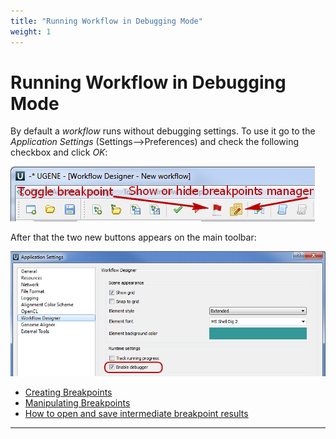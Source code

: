```yaml
---
title: "Running Workflow in Debugging Mode"
weight: 1
---
```



# Running Workflow in Debugging Mode

By default a _workflow_ runs without debugging settings. To use it go to the _Application Settings_ (Settings–>Preferences) and check the following checkbox and click _OK_:


![](/images/65930029/65930030.jpg)

After that the two new buttons appears on the main toolbar:


![](/images/65930029/65930031.jpg)

*   [Creating Breakpoints](creating-breakpoints.md)
*   [Manipulating Breakpoints](manipulating-breakpoints.md)
*   [How to open and save intermediate breakpoint results](how-to-open-and-save-intermediate-breakpoint-results.md)


-------------------------------------------------------------------------------------------------------------------------------------------------------------------------------------------------------------------------------------------------------------------------
